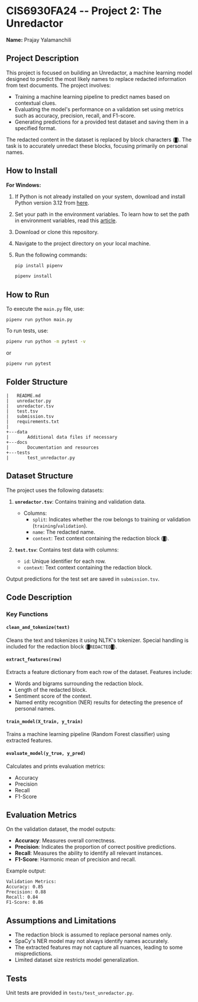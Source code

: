 # CIS6930FA24 -- Project 2: The Unredactor

**Name:** Prajay Yalamanchili

## Project Description

This project is focused on building an Unredactor, a machine learning model designed to predict the most likely names to replace redacted information from text documents. The project involves:

- Training a machine learning pipeline to predict names based on contextual clues.
- Evaluating the model's performance on a validation set using metrics such as accuracy, precision, recall, and F1-score.
- Generating predictions for a provided test dataset and saving them in a specified format.

The redacted content in the dataset is replaced by block characters (`█`). The task is to accurately unredact these blocks, focusing primarily on personal names.

## How to Install

**For Windows:**

1. If Python is not already installed on your system, download and install Python version 3.12 from [here](https://www.python.org/downloads/).
2. Set your path in the environment variables. To learn how to set the path in environment variables, read this [article](https://www.liquidweb.com/help-docs/adding-python-path-to-windows-10-or-11-path-environment-variable/).
3. Download or clone this repository.
4. Navigate to the project directory on your local machine.
5. Run the following commands:

    ```bash
    pip install pipenv
    ```
    ```bash
    pipenv install
    ```

## How to Run

To execute the `main.py` file, use:
```bas
pipenv run python main.py 
```
To run tests, use:
```bash
pipenv run python -m pytest -v
```
or

```bash
pipenv run pytest
```

## Folder Structure

```
|   README.md
|   unredactor.py
|   unredactor.tsv
|   test.tsv
|   submission.tsv
|   requirements.txt
|
+---data
|       Additional data files if necessary
+---docs
|       Documentation and resources
+---tests
|       test_unredactor.py
```


## Dataset Structure

The project uses the following datasets:
1. **`unredactor.tsv`**: Contains training and validation data.
   - Columns:
     - `split`: Indicates whether the row belongs to training or validation (`training`/`validation`).
     - `name`: The redacted name.
     - `context`: Text context containing the redaction block (`█`).

2. **`test.tsv`**: Contains test data with columns:
   - `id`: Unique identifier for each row.
   - `context`: Text context containing the redaction block.

Output predictions for the test set are saved in `submission.tsv`.

## Code Description

### Key Functions

#### `clean_and_tokenize(text)`
Cleans the text and tokenizes it using NLTK's tokenizer. Special handling is included for the redaction block (`█REDACTED█`).

#### `extract_features(row)`
Extracts a feature dictionary from each row of the dataset. Features include:
- Words and bigrams surrounding the redaction block.
- Length of the redacted block.
- Sentiment score of the context.
- Named entity recognition (NER) results for detecting the presence of personal names.

#### `train_model(X_train, y_train)`
Trains a machine learning pipeline (Random Forest classifier) using extracted features.

#### `evaluate_model(y_true, y_pred)`
Calculates and prints evaluation metrics:
- Accuracy
- Precision
- Recall
- F1-Score




## Evaluation Metrics

On the validation dataset, the model outputs:
- **Accuracy**: Measures overall correctness.
- **Precision**: Indicates the proportion of correct positive predictions.
- **Recall**: Measures the ability to identify all relevant instances.
- **F1-Score**: Harmonic mean of precision and recall.

Example output:
```
Validation Metrics:
Accuracy: 0.85
Precision: 0.88
Recall: 0.84
F1-Score: 0.86
```


## Assumptions and Limitations

- The redaction block is assumed to replace personal names only.
- SpaCy's NER model may not always identify names accurately.
- The extracted features may not capture all nuances, leading to some mispredictions.
- Limited dataset size restricts model generalization.

## Tests

Unit tests are provided in `tests/test_unredactor.py`.



